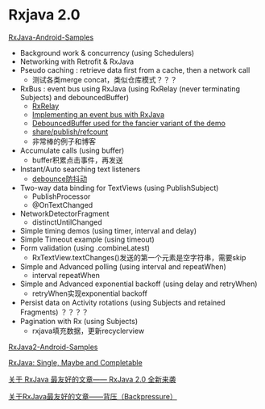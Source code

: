 # Rxjava 2.0

[RxJava-Android-Samples](https://github.com/kaushikgopal/RxJava-Android-Samples)

+ Background work & concurrency (using Schedulers)
+ Networking with Retrofit & RxJava 
+ Pseudo caching : retrieve data first from a cache, then a network call 
  + 测试各类merge concat，类似仓库模式？？？
+ RxBus : event bus using RxJava (using RxRelay (never terminating Subjects) and debouncedBuffer)
  - [RxRelay](https://github.com/JakeWharton/RxRelay)
  - [Implementing an event bus with RxJava](http://blog.kaush.co/2014/12/24/implementing-an-event-bus-with-rxjava-rxbus/)
  - [DebouncedBuffer used for the fancier variant of the demo](http://blog.kaush.co/2015/01/05/debouncedbuffer-with-rxjava/)
  - [share/publish/refcount](http://blog.kaush.co/2015/01/21/rxjava-tip-for-the-day-share-publish-refcount-and-all-that-jazz/)
  - 非常棒的例子和博客
+ Accumulate calls (using buffer)
  + buffer积累点击事件，再发送
+ Instant/Auto searching text listeners
  + [debounce防抖动](https://stackoverflow.com/questions/25991367/difference-between-throttling-and-debouncing-a-function)
+ Two-way data binding for TextViews (using PublishSubject)
  + PublishProcessor
  + @OnTextChanged
+ NetworkDetectorFragment
  - distinctUntilChanged
+ Simple timing demos (using timer, interval and delay)
+ Simple Timeout example (using timeout)
+ Form validation (using .combineLatest)
  + RxTextView.textChanges()发送的第一个元素是空字符串，需要skip
+ Simple and Advanced polling (using interval and repeatWhen)
  + interval repeatWhen
+ Simple and Advanced exponential backoff (using delay and retryWhen)
  + retryWhen实现exponential backoff
+ Persist data on Activity rotations (using Subjects and retained Fragments) ？？？？
+ Pagination with Rx (using Subjects)
  + rxjava填充数据，更新recyclerview

[RxJava2-Android-Samples](https://github.com/amitshekhariitbhu/RxJava2-Android-Samples)

[RxJava: Single, Maybe and Completable](https://android.jlelse.eu/rxjava-single-maybe-and-completable-8686db42bac8)



[关于 RxJava 最友好的文章—— RxJava 2.0 全新来袭](https://juejin.im/post/582b2c818ac24700618ff8f5#heading-7)

[关于RxJava最友好的文章——背压（Backpressure）](https://juejin.im/post/582d413c8ac24700619cceed)